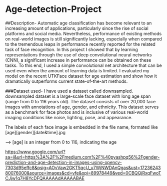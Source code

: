 # Age-detection-Project

##Description-
Automatic age classification has become relevant to an increasing amount of applications, particularly since the rise of social platforms and social media. Nevertheless, performance of existing methods on real-world images is still significantly lacking, especially when compared to the tremendous leaps in performance recently reported for the related task of face recognition. In this project I showed that by learning representations through the use of deep convolutional neural networks (CNN), a significant increase in performance can be obtained on these tasks. To this end, I used a simple convolutional net architecture that can be used even when the amount of learning data is limited. I evaluated my model on the recent UTKFace dataset for age estimation and show how it dramatically outperforms current state-of-the-art methods.

###Dataset used-
I have used a dataset called downsampled. downsampled dataset is a large-scale face dataset with long age span (range from 0 to 116 years old). The dataset consists of over 20,000 face images with annotations of age, gender, and ethnicity. This dataset serves as a benchmark for face photos and is inclusive of various real-world imaging conditions like noise, lighting, pose, and appearance.

The labels of each face image is embedded in the file name, formated like [age][gender][date&time].jpg

--> [age] is an integer from 0 to 116, indicating the age

https://www.google.com/url?sa=i&url=https%3A%2F%2Fmedium.com%2F%40pyashpq56%2Fgender-prediction-and-age-detection-in-images-using-opencv-7303d95effc8&psig=AOvVaw2GKT5qcU_u7WjNWDAnQgas&ust=1723624380076000&source=images&cd=vfe&opi=89978449&ved=0CBQQjRxqFwoTCJjw1q7H8YcDFQAAAAAdAAAAABAE
